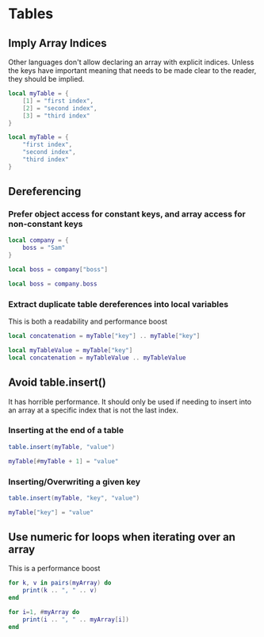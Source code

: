 # Tables

## Imply Array Indices
Other languages don't allow declaring an array with explicit indices. Unless the keys have important meaning that needs to be made clear to the reader, they should be implied.
```lua title="BAD"
local myTable = {
    [1] = "first index",
    [2] = "second index",
    [3] = "third index"
}
```

```lua title="GOOD"
local myTable = {
    "first index",
    "second index",
    "third index"
}
```
## Dereferencing

### Prefer object access for constant keys, and array access for non-constant keys
```lua
local company = {
    boss = "Sam"
}
```
```lua title="BAD"
local boss = company["boss"]
```
```lua title="GOOD"
local boss = company.boss
```

### Extract duplicate table dereferences into local variables
This is both a readability and performance boost
```lua title="BAD"
local concatenation = myTable["key"] .. myTable["key"]
```
```lua title="GOOD"
local myTableValue = myTable["key"]
local concatenation = myTableValue .. myTableValue
```

## Avoid table.insert()
It has horrible performance. It should only be used if needing to insert into an array at a specific index that is not the last index.

### Inserting at the end of a table
```lua title="BAD"
table.insert(myTable, "value")
```
```lua title="GOOD"
myTable[#myTable + 1] = "value"
```
### Inserting/Overwriting a given key
```lua title="BAD"
table.insert(myTable, "key", "value")
```
```lua title="GOOD"
myTable["key"] = "value"
```

## Use numeric for loops when iterating over an array
This is a performance boost

```lua title="BAD"
for k, v in pairs(myArray) do
    print(k .. ", " .. v)
end
```
```lua title="GOOD"
for i=1, #myArray do
    print(i .. ", " .. myArray[i])
end
```
